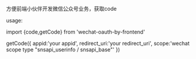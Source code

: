 方便前端小伙伴开发微信公众号业务，获取code

usage:

import {code,getCode} from 'wechat-oauth-by-frontend'

getCode({
    appid:'your appid',
    redirect_uri:'your redirect_uri',
    scope:'wechat scope type "snsapi_userinfo / snsapi_base"'
})
